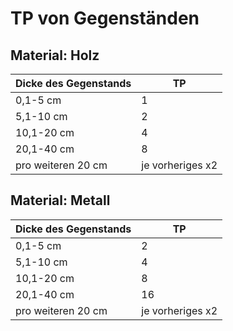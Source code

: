 # TP von Gegenständen

## Material: Holz

| Dicke des Gegenstands | TP |
| - | - |
| 0,1-5 cm | 1 |
| 5,1-10 cm | 2 |
| 10,1-20 cm | 4 |
| 20,1-40 cm | 8 |
| pro weiteren 20 cm | je vorheriges x2 |

## Material: Metall

| Dicke des Gegenstands | TP |
| - | - |
| 0,1-5 cm | 2 |
| 5,1-10 cm | 4 |
| 10,1-20 cm | 8 |
| 20,1-40 cm | 16 |
| pro weiteren 20 cm | je vorheriges x2 |

